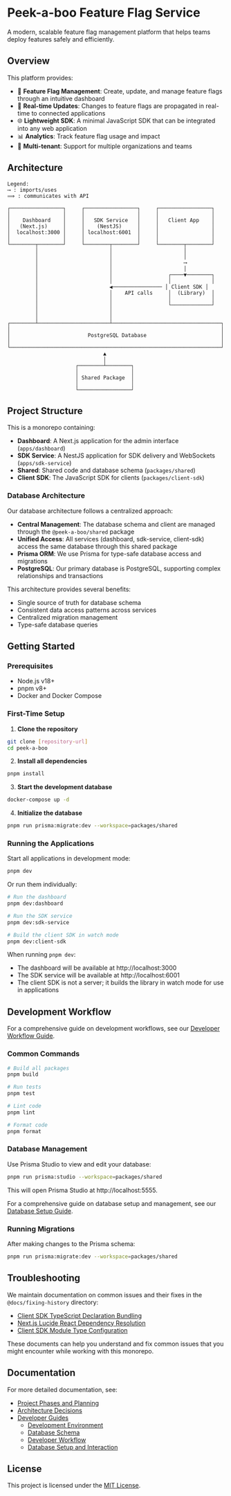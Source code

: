 # Peek-a-boo Feature Flag Service

A modern, scalable feature flag management platform that helps teams deploy features safely and efficiently.

## Overview

This platform provides:

- 🚀 **Feature Flag Management**: Create, update, and manage feature flags through an intuitive dashboard
- 🔄 **Real-time Updates**: Changes to feature flags are propagated in real-time to connected applications
- 🌐 **Lightweight SDK**: A minimal JavaScript SDK that can be integrated into any web application
- 📊 **Analytics**: Track feature flag usage and impact
- 👥 **Multi-tenant**: Support for multiple organizations and teams

## Architecture

```
Legend:
⟶ : imports/uses
⟹ : communicates with API

┌─────────────────┐     ┌─────────────────┐     ┌─────────────────┐
│                 │     │                 │     │                 │
│    Dashboard    │     │   SDK Service   │     │   Client App    │
│   (Next.js)     │     │    (NestJS)     │     │                 │
│  localhost:3000 │     │ localhost:6001  │     │                 │
│                 │     │                 │     │                 │
└────────┬────────┘     └────────┬────────┘     └────────┬────────┘
         │                       │                       │
         │                       │                       │
         │                       │                       ⟶
         │                       │                       │
         │                       │                  ┌────▼────────┐
         │                       │                  │             │
         │                       ◀──────────────── │ Client SDK │
         │                       │    API calls     │  (Library)  │
         │                       │                  │             │
         │                       │                  └─────────────┘
         │                       │
         │                       │
┌────────┴───────────────────────┴───────────────────────────────────┐
│                                                                    │
│                         PostgreSQL Database                        │
│                                                                    │
└────────────────────────────────────────────────────────────────────┘
                               ▲
                               │
                      ┌────────┴────────┐
                      │                 │
                      │ Shared Package  │
                      │                 │
                      └─────────────────┘
```

## Project Structure

This is a monorepo containing:

- **Dashboard**: A Next.js application for the admin interface (`apps/dashboard`)
- **SDK Service**: A NestJS application for SDK delivery and WebSockets (`apps/sdk-service`)
- **Shared**: Shared code and database schema (`packages/shared`)
- **Client SDK**: The JavaScript SDK for clients (`packages/client-sdk`)

### Database Architecture

Our database architecture follows a centralized approach:

- **Central Management**: The database schema and client are managed through the `@peek-a-boo/shared` package
- **Unified Access**: All services (dashboard, sdk-service, client-sdk) access the same database through this shared package
- **Prisma ORM**: We use Prisma for type-safe database access and migrations
- **PostgreSQL**: Our primary database is PostgreSQL, supporting complex relationships and transactions

This architecture provides several benefits:
- Single source of truth for database schema
- Consistent data access patterns across services
- Centralized migration management
- Type-safe database queries

## Getting Started

### Prerequisites

- Node.js v18+
- pnpm v8+
- Docker and Docker Compose

### First-Time Setup

1. **Clone the repository**

```bash
git clone [repository-url]
cd peek-a-boo
```

2. **Install all dependencies**

```bash
pnpm install
```

3. **Start the development database**

```bash
docker-compose up -d
```

4. **Initialize the database**

```bash
pnpm run prisma:migrate:dev --workspace=packages/shared
```

### Running the Applications

Start all applications in development mode:

```bash
pnpm dev
```

Or run them individually:

```bash
# Run the dashboard
pnpm dev:dashboard

# Run the SDK service
pnpm dev:sdk-service

# Build the client SDK in watch mode
pnpm dev:client-sdk
```

When running `pnpm dev`:
- The dashboard will be available at http://localhost:3000
- The SDK service will be available at http://localhost:6001
- The client SDK is not a server; it builds the library in watch mode for use in applications

## Development Workflow

For a comprehensive guide on development workflows, see our [Developer Workflow Guide](docs/guides/004-developer-workflow.md).

### Common Commands

```bash
# Build all packages
pnpm build

# Run tests
pnpm test

# Lint code
pnpm lint

# Format code
pnpm format
```

### Database Management

Use Prisma Studio to view and edit your database:

```bash
pnpm run prisma:studio --workspace=packages/shared
```

This will open Prisma Studio at http://localhost:5555.

For a comprehensive guide on database setup and management, see our [Database Setup Guide](docs/guides/005-database-setup.md).

### Running Migrations

After making changes to the Prisma schema:

```bash
pnpm run prisma:migrate:dev --workspace=packages/shared
```

## Troubleshooting

We maintain documentation on common issues and their fixes in the `@docs/fixing-history` directory:

- [Client SDK TypeScript Declaration Bundling](@docs/fixing-history/001-client-sdk-typescript-declaration-bundling.md)
- [Next.js Lucide React Dependency Resolution](@docs/fixing-history/002-next-js-lucide-dependency-resolution.md)
- [Client SDK Module Type Configuration](@docs/fixing-history/003-client-sdk-module-type-configuration.md)

These documents can help you understand and fix common issues that you might encounter while working with this monorepo.

## Documentation

For more detailed documentation, see:

- [Project Phases and Planning](planning/00-project-phases.md)
- [Architecture Decisions](docs/decision/)
- [Developer Guides](docs/guides/)
   - [Development Environment](docs/guides/001-development-environment.md)
   - [Database Schema](docs/guides/002-database-schema.md)
   - [Developer Workflow](docs/guides/004-developer-workflow.md)
   - [Database Setup and Interaction](docs/guides/005-database-setup.md)

## License

This project is licensed under the [MIT License](LICENSE). 